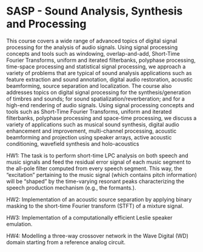 # SASP - Sound Analysis, Synthesis and Processing

This course covers a wide range of advanced topics of digital signal processing for the analysis of audio signals. Using signal processing concepts and tools such as windowing, overlap-and-add, Short-Time Fourier Transforms, uniform and iterated filterbanks, polyphase processing, time-space processing and statistical signal processing, we approach a variety of problems that are typical of sound analysis applications such as feature extraction and sound annotation, digital audio restoration, acoustic beamforming, source separation and localization. The course also addresses topics on digital signal processing for the synthesis/generation of timbres and sounds; for sound spatialization/reverberation; and for a high-end rendering of audio signals. Using signal processing concepts and tools such as Short-Time Fourier Transforms, uniform and iterated filterbanks, polyphase processing and space-time processing, we discuss a variety of applications such as musical sound synthesis, digital audio enhancement and improvement, multi-channel processing, acoustic beamforming and projection using speaker arrays, active acoustic conditioning, wavefield synthesis and holo-acoustics

HW1: The task is to perform short-time LPC analysis on both speech and music signals and feed the residual error signal of each music
segment to the all-pole filter computed from every speech segment. This way, the “excitation” pertaining to the music
signal (which contains pitch information) will be “shaped” by the time-varying resonant peaks characterizing the speech production
mechanism (e.g., the formants.).

HW2: Implementation of an acoustic source separation by applying binary masking to the short-time Fourier transform (STFT) of a mixture signal.

HW3: Implementation of a computationally efficient Leslie speaker emulation.

HW4: Modelling a three-way crossover network in the Wave Digital (WD) domain starting from a reference analog circuit.
